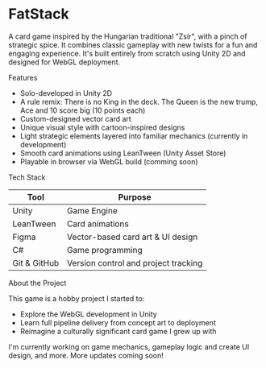 # FatStack
A card game inspired by the Hungarian traditional "Zsír", with a pinch of strategic spice. It combines classic gameplay with new twists for a fun and engaging experience.
It's built entirely from scratch using Unity 2D and designed for WebGL deployment.


Features

- Solo-developed in Unity 2D
- A rule remix: There is no King in the deck. The Queen is the new trump, Ace and 10 score big (10 points each)
- Custom-designed vector card art
- Unique visual style with cartoon-inspired designs
- Light strategic elements layered into familiar mechanics (currently in development)
- Smooth card animations using LeanTween (Unity Asset Store)
- Playable in browser via WebGL build (comming soon)


Tech Stack

| Tool        | Purpose                              |
|-------------|---------------------------------------|
| Unity       | Game Engine                           |
| LeanTween   | Card animations                       |
| Figma       | Vector-based card art & UI design     |
| C#          | Game programming                      |
| Git & GitHub| Version control and project tracking  |



About the Project

This game is a hobby project I started to:
- Explore the WebGL development in Unity
- Learn full pipeline delivery from concept art to deployment
- Reimagine a culturally significant card game I grew up with

I'm currently working on game mechanics, gameplay logic and create UI design, and more. 
More updates coming soon!
